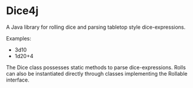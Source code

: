 # Dice4j

A Java library for rolling dice and parsing tabletop style dice-expressions.

Examples:
* 3d10
* 1d20+4

The Dice class possesses static methods to parse dice-expressions.
Rolls can also be instantiated directly
through classes implementing the Rollable interface.
